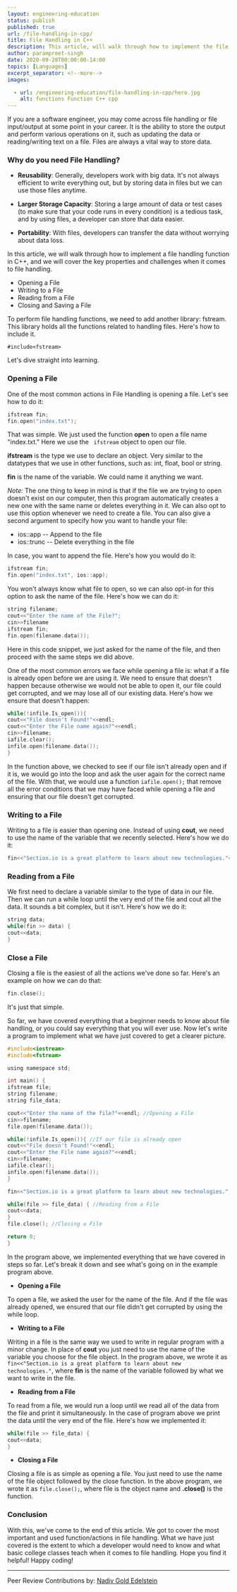 ```yaml
---
layout: engineering-education
status: publish
published: true
url: /file-handling-in-cpp/
title: File Handling in C++
description: This article, will walk through how to implement the file handling function in C++, and we will cover the key working pointers of file handling.
author: parampreet-singh
date: 2020-09-28T00:00:00-14:00
topics: [Languages]
excerpt_separator: <!--more-->
images:

  - url: /engineering-education/file-handling-in-cpp/hero.jpg
    alt: functions Function C++ cpp
---
```

If you are a software engineer, you may come across file handling or file input/output at some point in your career. It is the ability to store the output and perform various operations on it, such as updating the data or reading/writing text on a file. Files are always a vital way to store data.
<!--more-->

### Why do you need File Handling?
- **Reusability**: Generally, developers work with big data. It's not always efficient to write everything out, but by storing data in files but we can use those files anytime.

- **Larger Storage Capacity**: Storing a large amount of data or test cases (to make sure that your code runs in every condition) is a tedious task, and by using files, a developer can store that data easier.

- **Portability**: With files, developers can transfer the data without worrying about data loss.

In this article, we will walk through how to implement a file handling function in C++, and we will cover the key properties and challenges when it comes to file handling.

- Opening a File
- Writing to a File
- Reading from a File
- Closing and Saving a File

To perform file handling functions, we need to add another library: fstream. This library holds all the functions related to handling files. Here's how to include it.

`#include<fstream>`

Let's dive straight into learning.

### Opening a File
One of the most common actions in File Handling is opening a file. Let's see how to do it:

```C
ifstream fin;
fin.open("index.txt");
```

That was simple. We just used the function **open** to open a file name "index.txt." Here we use the ` ifstream` object to open our file.

**ifstream** is the type we use to declare an object. Very similar to the datatypes that we use in other functions, such as: int, float, bool or string.

**fin** is the name of the variable. We could name it anything we want.

*Note:* The one thing to keep in mind is that if the file we are trying to open doesn't exist on our computer, then this program automatically creates a new one with the same name or deletes everything in it. We can also opt to use this option whenever we need to create a file. You can also give a second argument to specify how you want to handle your file:

- ios::app   -- Append to the file
- ios::trunc -- Delete everything in the file

In case, you want to append the file. Here's how you would do it:

```C
ifstream fin;
fin.open("index.txt", ios::app);
```

You won't always know what file to open, so we can also opt-in for this option to ask the name of the file. Here's how we can do it:

```C
string filename;
cout<<"Enter the name of the File?";
cin>>filename
ifstream fin;
fin.open(filename.data());
```

Here in this code snippet, we just asked for the name of the file, and then proceed with the same steps we did above.

One of the most common errors we face while opening a file is: what if a file is already open before we are using it. We need to ensure that doesn't happen because otherwise we would not be able to open it, our file could get corrupted, and we may lose all of our existing data. Here's how we ensure that doesn't happen:

```C
while(!infile.Is_open()){
cout<<"File doesn't Found!"<<endl;
cout<<"Enter the File name again?"<<endl;
cin>>filename;
iafile.clear();
infile.open(filename.data());
}
```

In the function above, we checked to see if our file isn't already open and if it is, we would go into the loop and ask the user again for the correct name of the file. With that, we would use a function `iafile.open();` that remove all the error conditions that we may have faced while opening a file and ensuring that our file doesn't get corrupted.

### Writing to a File
Writing to a file is easier than opening one. Instead of using **cout**, we need to use the name of the variable that we recently selected. Here's how we do it:

```C
fin<<"Section.io is a great platform to learn about new technologies."<<endl;
```

### Reading from a File
We first need to declare a variable similar to the type of data in our file. Then we can run a while loop until the very end of the file and cout all the data. It sounds a bit complex, but it isn't. Here's how we do it:

```C
string data;
while(fin >> data) {
cout<<data;
}
```

### Close a File
Closing a file is the easiest of all the actions we've done so far. Here's an example on how we can do that:

```C
fin.close();
```

It's just that simple.

So far, we have covered everything that a beginner needs to know about file handling, or you could say everything that you will ever use. Now let's write a program to implement what we have just covered to get a clearer picture.

```C
#include<iostream>
#include<fstream>

using namespace std;

int main() {
ifstream file;
string filename;
string file_data;

cout<<"Enter the name of the file?"<<endl; //Opening a File
cin>>filename;
file.open(filename.data());

while(!infile.Is_open()){ //If our file is already open
cout<<"File doesn't Found!"<<endl;
cout<<"Enter the File name again?"<<endl;
cin>>filename;
iafile.clear();
infile.open(filename.data());
}

fin<<"Section.io is a great platform to learn about new technologies."; //Writing in a File

while(file >> file_data) { //Reading from a File
cout<<data;
}
file.close(); //Closing a File

return 0;
}
```

In the program above, we implemented everything that we have covered in steps so far. Let's break it down and see what's going on in the example program above.

- **Opening a File**

To open a file, we asked the user for the name of the file. And if the file was already opened, we ensured that our file didn't get corrupted by using the while loop.

- **Writing to a File**

Writing in a file is the same way we used to write in regular program with a minor change. In place of **cout** you just need to use the name of the variable you choose for the file object. In the program above, we wrote it as `fin<<"Section.io is a great platform to learn about new technologies."`, where **fin** is the name of the variable followed by what we want to write in the file.

- **Reading from a File**

To read from a file, we would run a loop until we read all of the data from the file and print it simultaneously. In the case of program above we print the data until the very end of the file. Here's how we implemented it:

```C
while(file >> file_data) {
cout<<data;
}
```

- **Closing a File**

Closing a file is as simple as opening a file. You just need to use the name of the file object followed by the close function. In the above program, we wrote it as `file.close();`, where file is the object name and **.close()** is the function.

### Conclusion
With this, we've come to the end of this article. We got to cover the most important and used function/actions in file handling. What we have just covered is the extent to which a developer would need to know and what basic college classes teach when it comes to file handling. Hope you find it helpful! Happy coding!

---
Peer Review Contributions by: [Nadiv Gold Edelstein](/authors/nadiv-gold-edelstein/)
